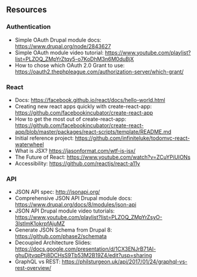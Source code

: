 ## Resources
### Authentication
- Simple OAuth Drupal module docs: https://www.drupal.org/node/2843627
- Simple OAuth module video tutorial: https://www.youtube.com/playlist?list=PLZOQ_ZMpYrZtqy5-o7KoDhM3n6M0duBjX
- How to chose which OAuth 2.0 Grant to use: https://oauth2.thephpleague.com/authorization-server/which-grant/
### React
- Docs: https://facebook.github.io/react/docs/hello-world.html
- Creating new react apps quickly with create-react-app: https://github.com/facebookincubator/create-react-app
- How to get the most out of create-react-app: https://github.com/facebookincubator/create-react-app/blob/master/packages/react-scripts/template/README.md
- Initial reference project: https://github.com/infiniteluke/todomvc-react-waterwheel
- What is JSX? https://jasonformat.com/wtf-is-jsx/
- The Future of React: https://www.youtube.com/watch?v=ZCuYPiUIONs
- Accessibility: https://github.com/reactjs/react-a11y
### API
- JSON API spec: http://jsonapi.org/
- Comprehensive JSON API Drupal module docs: https://www.drupal.org/docs/8/modules/json-api
- JSON API Drupal module video tutorials: https://www.youtube.com/playlist?list=PLZOQ_ZMpYrZsyO-3IstImK1okrpfAjuMZ
- Generate JSON Schema from Drupal 8: https://github.com/phase2/schemata
- Decoupled Architecture Slides: https://docs.google.com/presentation/d/1CX3ENJrB71Al-ghuDjtvqpPtj8DCHsS9Tb53M2B19Z4/edit?usp=sharing
- GraphQL vs REST: https://philsturgeon.uk/api/2017/01/24/graphql-vs-rest-overview/